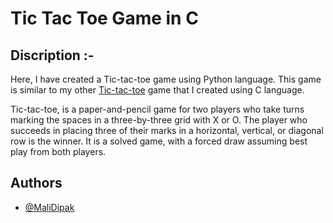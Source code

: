 # Tic Tac Toe Game in C
## Discription :-
Here, I have created a Tic-tac-toe game using Python language. 
This game is similar to my other [Tic-tac-toe](https://www.github.com/malidipak) game that I created using C language.

Tic-tac-toe, is a paper-and-pencil game for two players who take turns marking the spaces in a three-by-three grid with X or O. The player who succeeds in placing three of their marks in a horizontal, vertical, or diagonal row is the winner. It is a solved game, with a forced draw assuming best play from both players.
## Authors

- [@MaliDipak](https://www.github.com/malidipak)

